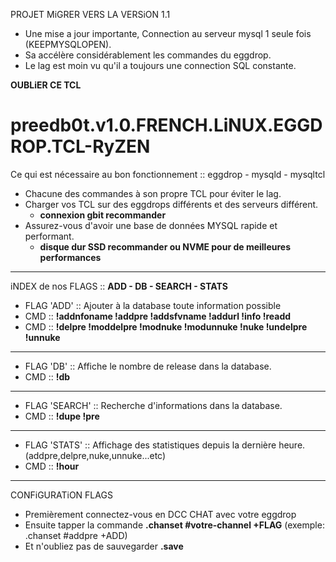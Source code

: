 PROJET MiGRER VERS LA VERSiON 1.1

- Une mise a jour importante, Connection au serveur mysql 1 seule fois (KEEPMYSQLOPEN).
- Sa accélère considérablement les commandes du eggdrop.
- Le lag est moin vu qu'il a toujours une connection SQL constante.

**OUBLiER CE TCL**

# preedb0t.v1.0.FRENCH.LiNUX.EGGDROP.TCL-RyZEN #

Ce qui est nécessaire au bon fonctionnement :: eggdrop - mysqld - mysqltcl

- Chacune des commandes à son propre TCL pour éviter le lag.
- Charger vos TCL sur des eggdrops différents et des serveurs différent.
  - **connexion gbit recommander**
- Assurez-vous d'avoir une base de données MYSQL rapide et performant.
  - **disque dur SSD recommander ou NVME pour de meilleures performances**
-------------------------------------------------------------------------------------------------------
iNDEX de nos FLAGS :: **ADD - DB - SEARCH - STATS**

- FLAG 'ADD' :: Ajouter à la database toute information possible
- CMD :: **!addnfoname !addpre !addsfvname !addurl !info !readd**
- CMD :: **!delpre !moddelpre !modnuke !modunnuke !nuke !undelpre !unnuke**
-------------------------------------------------------------------------------------------------------
- FLAG 'DB' :: Affiche le nombre de release dans la database.
- CMD :: **!db**
-------------------------------------------------------------------------------------------------------
- FLAG 'SEARCH' :: Recherche d'informations dans la database.
- CMD :: **!dupe !pre**
-------------------------------------------------------------------------------------------------------
- FLAG 'STATS' :: Affichage des statistiques depuis la dernière heure. (addpre,delpre,nuke,unnuke...etc)
- CMD :: **!hour**
-------------------------------------------------------------------------------------------------------
CONFiGURATiON FLAGS

- Premièrement connectez-vous en DCC CHAT avec votre eggdrop
- Ensuite tapper la commande **.chanset #votre-channel +FLAG** (exemple: .chanset #addpre +ADD)
- Et n'oubliez pas de sauvegarder **.save**
